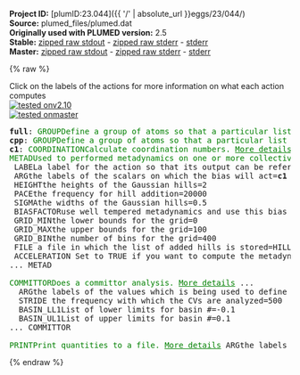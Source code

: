 **Project ID:** [plumID:23.044]({{ '/' | absolute_url }}eggs/23/044/)  
**Source:** plumed_files/plumed.dat  
**Originally used with PLUMED version:** 2.5  
**Stable:** [zipped raw stdout](plumed.dat.plumed.stdout.txt.zip) - [zipped raw stderr](plumed.dat.plumed.stderr.txt.zip) - [stderr](plumed.dat.plumed.stderr)  
**Master:** [zipped raw stdout](plumed.dat.plumed_master.stdout.txt.zip) - [zipped raw stderr](plumed.dat.plumed_master.stderr.txt.zip) - [stderr](plumed.dat.plumed_master.stderr)  

{% raw %}
<div class="plumedpreheader">
<div class="headerInfo" id="value_details_data/plumed_files/plumed.dat"> Click on the labels of the actions for more information on what each action computes </div>
<div class="containerBadge">
<div class="headerBadge"><a href="plumed.dat.plumed.stderr"><img src="https://img.shields.io/badge/v2.10-passing-green.svg" alt="tested onv2.10" /></a></div>
<div class="headerBadge"><a href="plumed.dat.plumed_master.stderr"><img src="https://img.shields.io/badge/master-passing-green.svg" alt="tested onmaster" /></a></div>
</div>
</div>
<pre class="plumedlisting">
<b name="data/plumed_files/plumed.datfull" onclick='showPath("data/plumed_files/plumed.dat","data/plumed_files/plumed.datfull","data/plumed_files/plumed.datfull","brown")'>full</b>: <span class="plumedtooltip" style="color:green">GROUP<span class="right">Define a group of atoms so that a particular list of atoms can be referenced with a single label in definitions of CVs or virtual atoms. <a href="https://www.plumed.org/doc-master/user-doc/html/GROUP" style="color:green">More details</a><i></i></span></span> <span class="plumedtooltip">ATOMS<span class="right">the numerical indexes for the set of atoms in the group<i></i></span></span>=1-60
<span style="display:none;" id="data/plumed_files/plumed.datfull">The GROUP action with label <b>full</b> calculates something</span><b name="data/plumed_files/plumed.datcpp" onclick='showPath("data/plumed_files/plumed.dat","data/plumed_files/plumed.datcpp","data/plumed_files/plumed.datcpp","brown")'>cpp</b>: <span class="plumedtooltip" style="color:green">GROUP<span class="right">Define a group of atoms so that a particular list of atoms can be referenced with a single label in definitions of CVs or virtual atoms. <a href="https://www.plumed.org/doc-master/user-doc/html/GROUP" style="color:green">More details</a><i></i></span></span> <span class="plumedtooltip">ATOMS<span class="right">the numerical indexes for the set of atoms in the group<i></i></span></span>=198-297
<span style="display:none;" id="data/plumed_files/plumed.datcpp">The GROUP action with label <b>cpp</b> calculates something</span><b name="data/plumed_files/plumed.datc1" onclick='showPath("data/plumed_files/plumed.dat","data/plumed_files/plumed.datc1","data/plumed_files/plumed.datc1","brown")'>c1</b>: <span class="plumedtooltip" style="color:green">COORDINATION<span class="right">Calculate coordination numbers. <a href="https://www.plumed.org/doc-master/user-doc/html/COORDINATION" style="color:green">More details</a><i></i></span></span> <span class="plumedtooltip">GROUPA<span class="right">First list of atoms<i></i></span></span>=<b name="data/plumed_files/plumed.datfull">full</b> <span class="plumedtooltip">GROUPB<span class="right">Second list of atoms (if empty, N*(N-1)/2 pairs in GROUPA are counted)<i></i></span></span>=<b name="data/plumed_files/plumed.datcpp">cpp</b> <span class="plumedtooltip">R_0<span class="right">The r_0 parameter of the switching function<i></i></span></span>=0.25 
<span style="display:none;" id="data/plumed_files/plumed.datc1">The COORDINATION action with label <b>c1</b> calculates the following quantities:<table  align="center" frame="void" width="95%" cellpadding="5%"><tr><td width="5%"><b> Quantity </b>  </td><td><b> Description </b> </td></tr><tr><td width="5%">c1.value</td><td>the value of the coordination</td></tr></table></span><span class="plumedtooltip" style="color:green">METAD<span class="right">Used to performed metadynamics on one or more collective variables. <a href="https://www.plumed.org/doc-master/user-doc/html/METAD" style="color:green">More details</a><i></i></span></span> ...
 <span class="plumedtooltip">LABEL<span class="right">a label for the action so that its output can be referenced in the input to other actions<i></i></span></span>=<b name="data/plumed_files/plumed.datmetad" onclick='showPath("data/plumed_files/plumed.dat","data/plumed_files/plumed.datmetad","data/plumed_files/plumed.datmetad","brown")'>metad</b>
 <span class="plumedtooltip">ARG<span class="right">the labels of the scalars on which the bias will act<i></i></span></span>=<b name="data/plumed_files/plumed.datc1">c1</b>
 <span class="plumedtooltip">HEIGHT<span class="right">the heights of the Gaussian hills<i></i></span></span>=2
 <span class="plumedtooltip">PACE<span class="right">the frequency for hill addition<i></i></span></span>=20000
 <span class="plumedtooltip">SIGMA<span class="right">the widths of the Gaussian hills<i></i></span></span>=0.5
 <span class="plumedtooltip">BIASFACTOR<span class="right">use well tempered metadynamics and use this bias factor<i></i></span></span>=20
 <span class="plumedtooltip">GRID_MIN<span class="right">the lower bounds for the grid<i></i></span></span>=0
 <span class="plumedtooltip">GRID_MAX<span class="right">the upper bounds for the grid<i></i></span></span>=100
 <span class="plumedtooltip">GRID_BIN<span class="right">the number of bins for the grid<i></i></span></span>=400
 <span class="plumedtooltip">FILE<span class="right"> a file in which the list of added hills is stored<i></i></span></span>=HILLS
 <span class="plumedtooltip">ACCELERATION<span class="right"> Set to TRUE if you want to compute the metadynamics acceleration factor<i></i></span></span>
... METAD
<br/><span style="display:none;" id="data/plumed_files/plumed.datmetad">The METAD action with label <b>metad</b> calculates the following quantities:<table  align="center" frame="void" width="95%" cellpadding="5%"><tr><td width="5%"><b> Quantity </b>  </td><td><b> Description </b> </td></tr><tr><td width="5%">metad.bias</td><td>the instantaneous value of the bias potential</td></tr><tr><td width="5%">metad.acc</td><td>the metadynamics acceleration factor</td></tr></table></span><span class="plumedtooltip" style="color:green">COMMITTOR<span class="right">Does a committor analysis. <a href="https://www.plumed.org/doc-master/user-doc/html/COMMITTOR" style="color:green">More details</a><i></i></span></span> ...
  <span class="plumedtooltip">ARG<span class="right">the labels of the values which is being used to define the committor surface<i></i></span></span>=<b name="data/plumed_files/plumed.datc1">c1</b>
  <span class="plumedtooltip">STRIDE<span class="right"> the frequency with which the CVs are analyzed<i></i></span></span>=500
  <span class="plumedtooltip">BASIN_LL1<span class="right">List of lower limits for basin #<i></i></span></span>=-0.1
  <span class="plumedtooltip">BASIN_UL1<span class="right">List of upper limits for basin #<i></i></span></span>=0.1
... COMMITTOR
<br/><span style="display:none;" id="data/plumed_files/plumed.dat">The COMMITTOR action with label <b></b> calculates something</span><span class="plumedtooltip" style="color:green">PRINT<span class="right">Print quantities to a file. <a href="https://www.plumed.org/doc-master/user-doc/html/PRINT" style="color:green">More details</a><i></i></span></span> <span class="plumedtooltip">ARG<span class="right">the labels of the values that you would like to print to the file<i></i></span></span>=<b name="data/plumed_files/plumed.datc1">c1</b>,<b name="data/plumed_files/plumed.datmetad">metad.*</b> <span class="plumedtooltip">FILE<span class="right">the name of the file on which to output these quantities<i></i></span></span>=COLVAR <span class="plumedtooltip">STRIDE<span class="right"> the frequency with which the quantities of interest should be output<i></i></span></span>=500
</pre>
{% endraw %}

